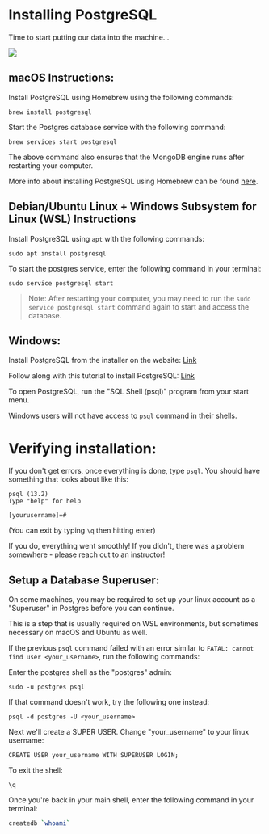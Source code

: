 # Installing PostgreSQL

Time to start putting our data into the machine...

![](https://media.giphy.com/media/10zxDv7Hv5RF9C/giphy.gif)


## macOS Instructions:

Install PostgreSQL using Homebrew using the following commands:
``` 
brew install postgresql
```

Start the Postgres database service with the following command:
``` 
brew services start postgresql
```

The above command also ensures that the MongoDB engine runs after restarting your computer.

More info about installing PostgreSQL using Homebrew can be found [here](https://wiki.postgresql.org/wiki/Homebrew).


## Debian/Ubuntu Linux + Windows Subsystem for Linux (WSL) Instructions

Install PostgreSQL using `apt` with the following commands:
```
sudo apt install postgresql
```

To start the postgres service, enter the following command in your terminal:

```
sudo service postgresql start
```
> Note: After restarting your computer, you may need to run the `sudo service postgresql start` command again to start and access the database.


## Windows:

Install PostgreSQL from the installer on the website: [Link](https://www.enterprisedb.com/downloads/postgres-postgresql-downloads)

Follow along with this tutorial to install PostgreSQL: [Link](https://www.postgresqltutorial.com/install-postgresql/)

To open PostgreSQL, run the "SQL Shell (psql)" program from your start menu.

Windows users will not have access to `psql` command in their shells.

# Verifying installation:
If you don't get errors, once everything is done, type `psql`. You should have something that looks about like this:

```
psql (13.2)
Type "help" for help

[yourusername]=#
```

(You can exit by typing `\q` then hitting enter)

If you do, everything went smoothly! If you didn't, there was a problem somewhere - please reach out to an instructor!


## Setup a Database Superuser:

On some machines, you may be required to set up your linux account as a "Superuser" in Postgres before you can continue.

This is a step that is usually required on WSL environments, but sometimes necessary on macOS and Ubuntu as well.

If the previous `psql` command failed with an error similar to `FATAL: cannot find user <your_username>`, run the following commands: 

Enter the postgres shell as the "postgres" admin:
```
sudo -u postgres psql
```

If that command doesn't work, try the following one instead:
```
psql -d postgres -U <your_username>
```

Next we'll create a SUPER USER. Change "your_username" to your linux username:

```
CREATE USER your_username WITH SUPERUSER LOGIN;
```

To exit the shell:

```
\q
```

Once you're back in your main shell, enter the following command in your terminal:

```sh
createdb `whoami`
```

